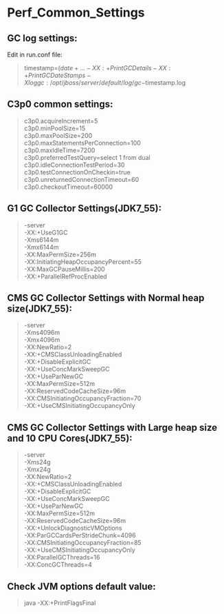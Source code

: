 # Perf_Common_Settings

## GC log settings:  
Edit in run.conf file:

> timestamp=$( date +%Y-%m-%d_%H%M%S )  
> …  
> -XX:+PrintGCDetails -XX:+PrintGCDateStamps -Xloggc:/opt/jboss/server/default/log/gc-$timestamp.log

## C3p0 common settings:  
> c3p0.acquireIncrement=5  
> c3p0.minPoolSize=15  
> c3p0.maxPoolSize=200  
> c3p0.maxStatementsPerConnection=100  
> c3p0.maxIdleTime=7200  
> c3p0.preferredTestQuery=select 1 from dual  
> c3p0.idleConnectionTestPeriod=30  
> c3p0.testConnectionOnCheckin=true  
> c3p0.unreturnedConnectionTimeout=60  
> c3p0.checkoutTimeout=60000  

## G1 GC Collector Settings(JDK7_55):  
> -server  
> -XX:+UseG1GC  
> -Xms6144m  
> -Xmx6144m  
> -XX:MaxPermSize=256m  
> -XX:InitiatingHeapOccupancyPercent=55  
> -XX:MaxGCPauseMillis=200  
> -XX:+ParallelRefProcEnabled  

## CMS GC Collector Settings with Normal heap size(JDK7_55):  
> -server  
> -Xms4096m  
> -Xmx4096m  
> -XX:NewRatio=2  
> -XX:+CMSClassUnloadingEnabled  
> -XX:+DisableExplicitGC  
> -XX:+UseConcMarkSweepGC  
> -XX:+UseParNewGC  
> -XX:MaxPermSize=512m  
> -XX:ReservedCodeCacheSize=96m  
> -XX:CMSInitiatingOccupancyFraction=70  
> -XX:+UseCMSInitiatingOccupancyOnly  

## CMS GC Collector Settings with Large heap size and 10 CPU Cores(JDK7_55):   
> -server  
> -Xms24g  
> -Xmx24g  
> -XX:NewRatio=2  
> -XX:+CMSClassUnloadingEnabled  
> -XX:+DisableExplicitGC  
> -XX:+UseConcMarkSweepGC  
> -XX:+UseParNewGC  
> -XX:MaxPermSize=512m  
> -XX:ReservedCodeCacheSize=96m  
> -XX:+UnlockDiagnosticVMOptions  
> -XX:ParGCCardsPerStrideChunk=4096  
> -XX:CMSInitiatingOccupancyFraction=85  
> -XX:+UseCMSInitiatingOccupancyOnly  
> -XX:ParallelGCThreads=16  
> -XX:ConcGCThreads=4  

## Check JVM options default value:  
> java -XX:+PrintFlagsFinal  
